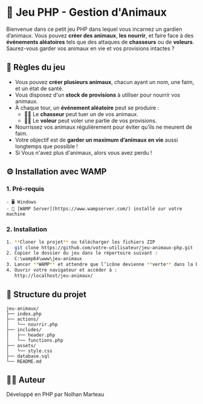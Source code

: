 # 🐾 Jeu PHP - Gestion d'Animaux

Bienvenue dans ce petit jeu PHP dans lequel vous incarnez un gardien d’animaux. Vous pouvez **créer des animaux**, **les nourrir**, et faire face à des **événements aléatoires** tels que des attaques de **chasseurs** ou de **voleurs**. Saurez-vous garder vos animaux en vie et vos provisions intactes ?

## 📜 Règles du jeu

- Vous pouvez **créer plusieurs animaux**, chacun ayant un nom, une faim, et un état de santé.
- Vous disposez d'un **stock de provisions** à utiliser pour nourrir vos animaux.
- À chaque tour, un **événement aléatoire** peut se produire :
  - 🧑‍🌾 Le **chasseur** peut tuer un de vos animaux.
  - 🦹‍♂️ Le **voleur** peut voler une partie de vos provisions.
- Nourrissez vos animaux régulièrement pour éviter qu’ils ne meurent de faim.
- Votre objectif est de **garder un maximum d’animaux en vie** aussi longtemps que possible !
- Si Vous n'avez plus d'animaux, alors vous avez perdu !

## ⚙️ Installation avec WAMP

### 1. Pré-requis

```
- 🖥️ Windows
- 🧩 [WAMP Server](https://www.wampserver.com/) installé sur votre machine
```

### 2. Installation

```bash
1. **Cloner le projet** ou télécharger les fichiers ZIP  
   git clone https://github.com/votre-utilisateur/jeu-animaux-php.git  
2. Copier le dossier du jeu dans le répertoire suivant :  
   C:\wamp64\www\jeu-animaux  
3. Lancer **WAMP** et attendre que l’icône devienne **verte** dans la barre des tâches  
4. Ouvrir votre navigateur et accéder à :  
   http://localhost/jeu-animaux/
```

## 📁 Structure du projet

```
jeu-animaux/  
├── index.php  
├── actions/  
│   └── nourrir.php  
├── includes/  
│   ├── header.php  
│   └── functions.php  
├── assets/  
│   └── style.css  
├── database.sql  
└── README.md  
```

## 🧑‍💻 Auteur

Développé en PHP par Nolhan Marteau
